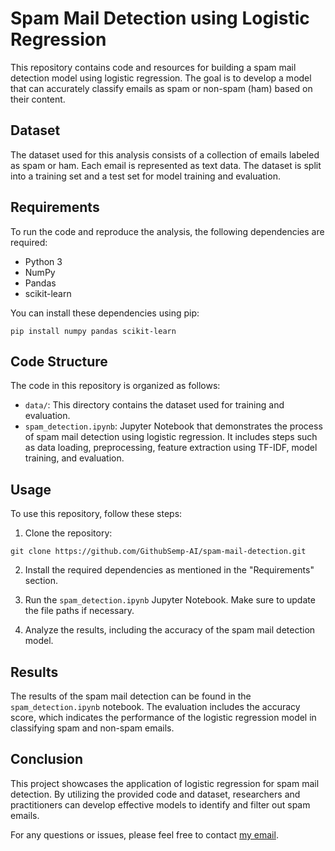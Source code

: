 # Spam Mail Detection using Logistic Regression

This repository contains code and resources for building a spam mail detection model using logistic regression. The goal is to develop a model that can accurately classify emails as spam or non-spam (ham) based on their content.

## Dataset

The dataset used for this analysis consists of a collection of emails labeled as spam or ham. Each email is represented as text data. The dataset is split into a training set and a test set for model training and evaluation.

## Requirements

To run the code and reproduce the analysis, the following dependencies are required:

- Python 3
- NumPy
- Pandas
- scikit-learn

You can install these dependencies using pip:

```
pip install numpy pandas scikit-learn
```

## Code Structure

The code in this repository is organized as follows:

- `data/`: This directory contains the dataset used for training and evaluation.
- `spam_detection.ipynb`: Jupyter Notebook that demonstrates the process of spam mail detection using logistic regression. It includes steps such as data loading, preprocessing, feature extraction using TF-IDF, model training, and evaluation.

## Usage

To use this repository, follow these steps:

1. Clone the repository:

```
git clone https://github.com/GithubSemp-AI/spam-mail-detection.git
```

2. Install the required dependencies as mentioned in the "Requirements" section.

3. Run the `spam_detection.ipynb` Jupyter Notebook. Make sure to update the file paths if necessary.

4. Analyze the results, including the accuracy of the spam mail detection model.

## Results

The results of the spam mail detection can be found in the `spam_detection.ipynb` notebook. The evaluation includes the accuracy score, which indicates the performance of the logistic regression model in classifying spam and non-spam emails.

## Conclusion

This project showcases the application of logistic regression for spam mail detection. By utilizing the provided code and dataset, researchers and practitioners can develop effective models to identify and filter out spam emails.

For any questions or issues, please feel free to contact [my email](mailto:alansabujohn@GithubSemp-AI).
